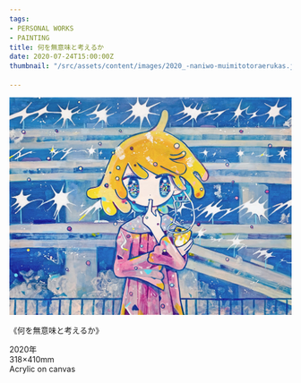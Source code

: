 ```yaml
---
tags:
- PERSONAL WORKS
- PAINTING
title: 何を無意味と考えるか
date: 2020-07-24T15:00:00Z
thumbnail: "/src/assets/content/images/2020_-naniwo-muimitotoraerukas.jpg"

---
```

![](/src/assets/content/images/2020_-naniwo-muimitotoraerukas.jpg)

《何を無意味と考えるか》

2020年  
318×410mm  
Acrylic on canvas